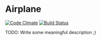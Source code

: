 # Airplane

[![Code Climate](https://codeclimate.com/github/atipugin/airplane/badges/gpa.svg)](https://codeclimate.com/github/atipugin/airplane)
[![Build Status](https://travis-ci.org/atipugin/airplane.svg?branch=master)](https://travis-ci.org/atipugin/airplane)

TODO: Write some meaningful description ;)
